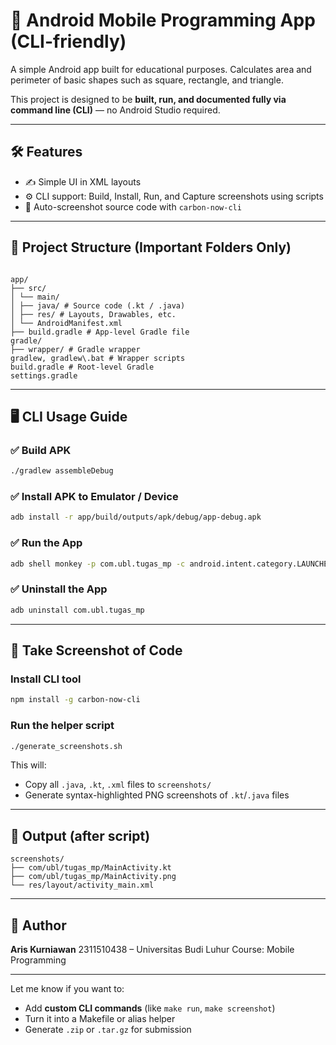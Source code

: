 # 📐 Android Mobile Programming App (CLI-friendly)

A simple Android app built for educational purposes. Calculates area and perimeter of basic shapes such as square, rectangle, and triangle.

This project is designed to be **built, run, and documented fully via command line (CLI)** — no Android Studio required.

---

## 🛠 Features

- ✍️ Simple UI in XML layouts
- ⚙️ CLI support: Build, Install, Run, and Capture screenshots using scripts
- 📸 Auto-screenshot source code with `carbon-now-cli`

---

## 🧾 Project Structure (Important Folders Only)

```

app/
├── src/
│ └── main/
│ ├── java/ # Source code (.kt / .java)
│ ├── res/ # Layouts, Drawables, etc.
│ └── AndroidManifest.xml
├── build.gradle # App-level Gradle file
gradle/
├── wrapper/ # Gradle wrapper
gradlew, gradlew\.bat # Wrapper scripts
build.gradle # Root-level Gradle
settings.gradle

```

---

## 🖥 CLI Usage Guide

### ✅ Build APK

```bash
./gradlew assembleDebug
```

### ✅ Install APK to Emulator / Device

```bash
adb install -r app/build/outputs/apk/debug/app-debug.apk
```

### ✅ Run the App

```bash
adb shell monkey -p com.ubl.tugas_mp -c android.intent.category.LAUNCHER 1
```

### ✅ Uninstall the App

```bash
adb uninstall com.ubl.tugas_mp
```

---

## 📸 Take Screenshot of Code

### Install CLI tool

```bash
npm install -g carbon-now-cli
```

### Run the helper script

```bash
./generate_screenshots.sh
```

This will:

- Copy all `.java`, `.kt`, `.xml` files to `screenshots/`
- Generate syntax-highlighted PNG screenshots of `.kt`/`.java` files

---

## 📂 Output (after script)

```
screenshots/
├── com/ubl/tugas_mp/MainActivity.kt
├── com/ubl/tugas_mp/MainActivity.png
└── res/layout/activity_main.xml
```

---

## 👤 Author

**Aris Kurniawan**
2311510438 – Universitas Budi Luhur
Course: Mobile Programming

---

Let me know if you want to:

- Add **custom CLI commands** (like `make run`, `make screenshot`)
- Turn it into a Makefile or alias helper
- Generate `.zip` or `.tar.gz` for submission
